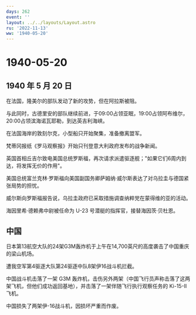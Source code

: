```yaml
---
days: 262
event: ''
layout: ../../layouts/Layout.astro
ru: '2022-11-13'
ww: '1940-05-20'
---
```


# 1940-05-20

## 1940 年 5 月 20 日

在法国，隆美尔的部队发动了新的攻势，但在阿拉斯被阻。

与此同时，古德里安的部队继续前进，于09:00占领亚眠，19:00占领阿布维尔，20:00占领滨海诺瓦耶勒，到达英吉利海峡。

在法国海岸的敦刻尔克，小型船只开始聚集，准备撤离盟军。

梵蒂冈报纸《罗马观察报》开始只刊登意大利政府发布的战争新闻。

英国首相丘吉尔致电美国总统罗斯福，再次请求派遣驱逐舰；"如果它们6周内到达，将发挥无价的作用"。

美国总统富兰克林·罗斯福向美国副国务卿萨姆纳·威尔斯表达了对乌拉圭与德国紧张局势的担忧。

威尔斯向罗斯福报告说，乌拉圭政府已采取措施调查纳粹党在蒙得维的亚的活动。

海因里希·德赖弗中尉被任命为 U-23 号潜艇的指挥官，接替海因茨·贝杜恩。

## 中国

日本第13航空大队的24架G3M轰炸机于上午在14,700英尺的高度袭击了中国重庆的梁山机场。

遭我空军第4驱逐大队第24驱逐中队8架伊16战斗机拦截。

中国战斗机击落了一架 G3M
轰炸机，击伤另外两架（中国飞行员声称击落了这两架飞机，但他们成功返回基地），并击落了一架伴随飞行执行观察任务的
Ki-15-II 飞机。

中国损失了两架伊-16战斗机，因损坏严重而作废。